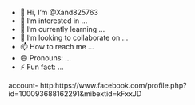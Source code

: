 - 👋 Hi, I’m @Xand825763
- 👀 I’m interested in ...
- 🌱 I’m currently learning ...
- 💞️ I’m looking to collaborate on ...
- 📫 How to reach me ...
- 😄 Pronouns: ...
- ⚡ Fun fact: ...

<!---
Xand825763/Xand825763 is a ✨ special ✨ repository because its `README.md` (this file) appears on your GitHub profile.
You can click the Preview link to take a look at your changes.
---> account- http:https://www.facebook.com/profile.php?id=100093688162291&mibextid=kFxxJD
